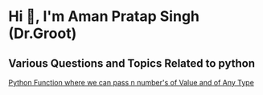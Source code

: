 # Hi 👋, I'm Aman Pratap Singh (Dr.Groot)
## Various Questions and Topics Related to python

[Python Function where we can pass n number's of Value and of Any Type]()
